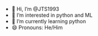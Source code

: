 - 👋 Hi, I’m @JTS1993
- 👀 I’m interested in python and ML
- 🌱 I’m currently learning python
- 😄 Pronouns: He/Him
  

<!---
JTS1993/JTS1993 is a ✨ special ✨ repository because its `README.md` (this file) appears on your GitHub profile.
You can click the Preview link to take a look at your changes.
--->
